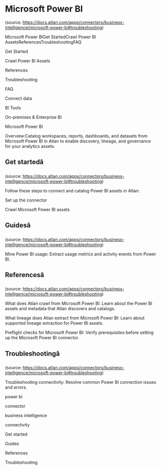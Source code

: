 # Microsoft Power BI
(source: https://docs.atlan.com/apps/connectors/business-intelligence/microsoft-power-bi#troubleshooting)

Microsoft Power BIGet StartedCrawl Power BI AssetsReferencesTroubleshootingFAQ

Get Started

Crawl Power BI Assets

References

Troubleshooting

FAQ

Connect data

BI Tools

On-premises & Enterprise BI

Microsoft Power BI

Overview:Catalog workspaces, reports, dashboards, and datasets from Microsoft Power BI in Atlan to enable discovery, lineage, and governance for your analytics assets.



## Get startedâ
(source: https://docs.atlan.com/apps/connectors/business-intelligence/microsoft-power-bi#troubleshooting)

Follow these steps to connect and catalog Power BI assets in Atlan:

Set up the connector

Crawl Microsoft Power BI assets



## Guidesâ
(source: https://docs.atlan.com/apps/connectors/business-intelligence/microsoft-power-bi#troubleshooting)

Mine Power BI usage: Extract usage metrics and activity events from Power BI.



## Referencesâ
(source: https://docs.atlan.com/apps/connectors/business-intelligence/microsoft-power-bi#troubleshooting)

What does Atlan crawl from Microsoft Power BI: Learn about the Power BI assets and metadata that Atlan discovers and catalogs.

What lineage does Atlan extract from Microsoft Power BI: Learn about supported lineage extraction for Power BI assets.

Preflight checks for Microsoft Power BI: Verify prerequisites before setting up the Microsoft Power BI connector.



## Troubleshootingâ
(source: https://docs.atlan.com/apps/connectors/business-intelligence/microsoft-power-bi#troubleshooting)

Troubleshooting connectivity: Resolve common Power BI connection issues and errors.

power bi

connector

business intelligence

connectivity

Get started

Guides

References

Troubleshooting

